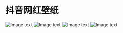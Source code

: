 # 抖音网红壁纸
![Image text](https://raw.githubusercontent.com/keaideluren/LockPaper/screenshots/Screenshot1.jpg)
![Image text](https://raw.githubusercontent.com/keaideluren/LockPaper/screenshots/Screenshot2.jpg)
![Image text](https://raw.githubusercontent.com/keaideluren/LockPaper/screenshots/Screenshot3.jpg)
![Image text](https://raw.githubusercontent.com/keaideluren/LockPaper/screenshots/Screenshot4.jpg)